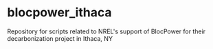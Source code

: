 # blocpower_ithaca
Repository for scripts related to NREL's support of BlocPower for their decarbonization project in Ithaca, NY
